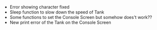 - Error showing character fixed
- Sleep function to slow down the speed of Tank
- Some functions to set the Console Screen but somehow does't work??
- New print error of the Tank on the Console Screen
